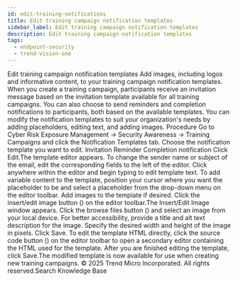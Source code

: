 ```yaml
---
id: edit-training-notifications
title: Edit training campaign notification templates
sidebar_label: Edit training campaign notification templates
description: Edit training campaign notification templates
tags:
  - endpoint-security
  - trend-vision-one
---
```


 Edit training campaign notification templates Add images, including logos and informative content, to your training campaign notification templates. When you create a training campaign, participants receive an invitation message based on the invitation template available for all training campaigns. You can also choose to send reminders and completion notifications to participants, both based on the available templates. You can modify the notification templates to suit your organization's needs by adding placeholders, editing text, and adding images. Procedure Go to Cyber Risk Exposure Management → Security Awareness → Training Campaigns and click the Notification Templates tab. Choose the notification template you want to edit. Invitation Reminder Completion notification Click Edit.The template editor appears. To change the sender name or subject of the email, edit the corresponding fields to the left of the editor. Click anywhere within the editor and begin typing to edit template text. To add variable content to the template, position your cursor where you want the placeholder to be and select a placeholder from the drop-down menu on the editor toolbar. Add images to the template if desired. Click the insert/edit image button () on the editor toolbar.The Insert/Edit Image window appears. Click the browse files button () and select an image from your local device. For better accessibility, provide a title and alt text description for the image. Specify the desired width and height of the image in pixels. Click Save. To edit the template HTML directly, click the source code button () on the editor toolbar to open a secondary editor containing the HTML used for the template. After you are finished editing the template, click Save.The modified template is now available for use when creating new training campaigns. © 2025 Trend Micro Incorporated. All rights reserved.Search Knowledge Base